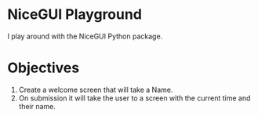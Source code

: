 # NiceGUI Playground
I play around with the NiceGUI Python package. 

# Objectives

1. Create a welcome screen that will take a Name.
2. On submission it will take the user to a screen with the current time and their name. 
